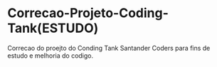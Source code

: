 # Correcao-Projeto-Coding-Tank(ESTUDO)
Correcao do proejto do Conding Tank Santander Coders para fins de estudo e melhoria do codigo.

